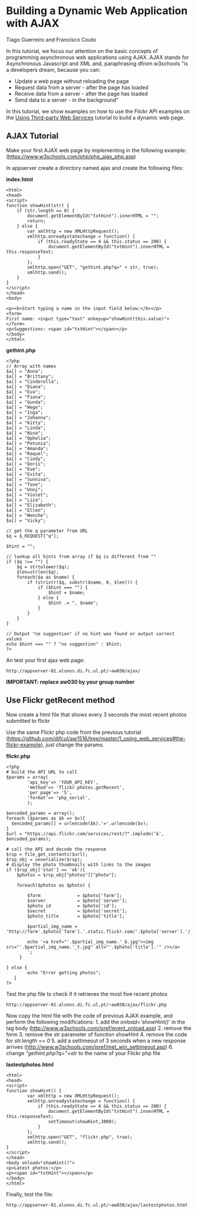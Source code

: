 # Building a Dynamic Web Application with AJAX
Tiago Guerreiro and Francisco Couto

In this tutorial, we focus our attention on the basic concepts of programming asynchronous web applications using AJAX. AJAX stands for Asynchronous Javascript and XML and, paraphrasing dfrom w3schools "is a developers dream, because you can:

* Update a web page without reloading the page
* Request data from a server - after the page has loaded 
* Receive data from a server - after the page has loaded
* Send data to a server - in the background"

In this tutorial, we show examples on how to use the Flickr API examples on the [Using Third-party Web Services](https://github.com/difcul/aw1516/tree/master/1_using_web_services#the-flickr-example) tutorial to build a dynamic web page.

## AJAX Tutorial

Make your first AJAX web page by implementing in <your server> the following example: (https://www.w3schools.com/php/php_ajax_php.asp)

In appserver create a directory named ajax and create the following files:

**index.html**
```
<html>
<head>
<script>
function showHint(str) {
    if (str.length == 0) { 
        document.getElementById("txtHint").innerHTML = "";
        return;
    } else {
        var xmlhttp = new XMLHttpRequest();
        xmlhttp.onreadystatechange = function() {
            if (this.readyState == 4 && this.status == 200) {
                document.getElementById("txtHint").innerHTML = this.responseText;
            }
        };
        xmlhttp.open("GET", "gethint.php?q=" + str, true);
        xmlhttp.send();
    }
}
</script>
</head>
<body>

<p><b>Start typing a name in the input field below:</b></p>
<form> 
First name: <input type="text" onkeyup="showHint(this.value)">
</form>
<p>Suggestions: <span id="txtHint"></span></p>
</body>
</html>
```

**gethint.php**
```
<?php
// Array with names
$a[] = "Anna";
$a[] = "Brittany";
$a[] = "Cinderella";
$a[] = "Diana";
$a[] = "Eva";
$a[] = "Fiona";
$a[] = "Gunda";
$a[] = "Hege";
$a[] = "Inga";
$a[] = "Johanna";
$a[] = "Kitty";
$a[] = "Linda";
$a[] = "Nina";
$a[] = "Ophelia";
$a[] = "Petunia";
$a[] = "Amanda";
$a[] = "Raquel";
$a[] = "Cindy";
$a[] = "Doris";
$a[] = "Eve";
$a[] = "Evita";
$a[] = "Sunniva";
$a[] = "Tove";
$a[] = "Unni";
$a[] = "Violet";
$a[] = "Liza";
$a[] = "Elizabeth";
$a[] = "Ellen";
$a[] = "Wenche";
$a[] = "Vicky";

// get the q parameter from URL
$q = $_REQUEST["q"];

$hint = "";

// lookup all hints from array if $q is different from "" 
if ($q !== "") {
    $q = strtolower($q);
    $len=strlen($q);
    foreach($a as $name) {
        if (stristr($q, substr($name, 0, $len))) {
            if ($hint === "") {
                $hint = $name;
            } else {
                $hint .= ", $name";
            }
        }
    }
}

// Output "no suggestion" if no hint was found or output correct values 
echo $hint === "" ? "no suggestion" : $hint;
?>
```

An test your first ajax web page:
```
http://appserver-01.alunos.di.fc.ul.pt/~aw030/ajax/
```
**IMPORTANT: replace aw030 by your group number**

## Use Flickr getRecent method

Now create a html file that shows every 3 seconds the most recent photos submitted to flickr

Use the same Flickr php code from the previous tutorial (https://github.com/difcul/aw1516/tree/master/1_using_web_services#the-flickr-example), just change the params. 

**flickr.php**
```
<?php
# build the API URL to call
$params = array(
        'api_key'=> 'YOUR_API_KEY',
        'method'=> 'flickr.photos.getRecent',
        'per_page'=> '5',
        'format'=> 'php_serial',
        );

$encoded_params = array();
foreach ($params as $k => $v){
  $encoded_params[] = urlencode($k).'='.urlencode($v);
}
$url = "https://api.flickr.com/services/rest/?".implode('&', $encoded_params);

# call the API and decode the response
$rsp = file_get_contents($url);
$rsp_obj = unserialize($rsp);
# display the photo thumbnails with links to the images
if ($rsp_obj['stat'] == 'ok'){
    $photos = $rsp_obj["photos"]["photo"];

    foreach($photos as $photo) {

        $farm              = $photo['farm'];
        $server            = $photo['server'];
        $photo_id          = $photo['id'];
        $secret            = $photo['secret'];
        $photo_title       = $photo['title'];

        $partial_img_name = 'http://farm'.$photo['farm'].'.static.flickr.com/'.$photo['server'].'/'.$photo['id'].'_'.$photo['secret'];

        echo '<a href="'.$partial_img_name.'_b.jpg"><img src="'.$partial_img_name.'_t.jpg" alt="'.$photo['title'].'" /></a>
        ';
     }

} else {
        echo "Error getting photos";
   }
?>
```

Test the php file to check if it retrieves the most five recent photos
```
http://appserver-01.alunos.di.fc.ul.pt/~aw030/ajax/flickr.php
```

Now copy the html file with the code of previous AJAX example, and perform the following modifications:
    1.      add the _onload='showHint()'_ in the tag body (http://www.w3schools.com/jsref/event_onload.asp)
    2.      remove the form 
    3.      remove the str parameter of function showHint
    4.      remove the code for _str.length == 0_
    5.      add a settimeout of 3 seconds when a new response arrives (http://www.w3schools.com/jsref/met_win_settimeout.asp)
    6.      change _"gethint.php?q="+str_ to the name of your Flickr php file

**lastestphotos.html**
```
<html>
<head>
<script>
function showHint() {
        var xmlhttp = new XMLHttpRequest();
        xmlhttp.onreadystatechange = function() {
            if (this.readyState == 4 && this.status == 200) {
                document.getElementById("txtHint").innerHTML = this.responseText;
                setTimeout(showHint,3000);
            }
        };
        xmlhttp.open("GET", "flickr.php", true);
        xmlhttp.send();
}
</script>
</head>
<body onload="showHint()">
<p>Latest photos:</p>
<p><span id="txtHint"></span></p>
</body>
</html>
```
Finally, test the file:
```
http://appserver-01.alunos.di.fc.ul.pt/~aw030/ajax/lastestphotos.html
```

